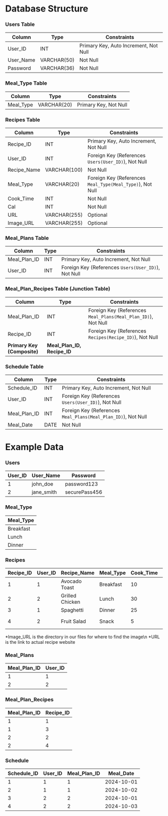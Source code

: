 # Database Structure

### Users Table
| Column      | Type         | Constraints           |
|-------------|--------------|-----------------------|
| User_ID     | INT          | Primary Key, Auto Increment, Not Null |
| User_Name   | VARCHAR(50)  | Not Null             |
| Password    | VARCHAR(36)  | Not Null             |

### Meal_Type Table
| Column      | Type         | Constraints           |
|-------------|--------------|-----------------------|
| Meal_Type   | VARCHAR(20)  | Primary Key, Not Null |

### Recipes Table
| Column       | Type          | Constraints                     |
|--------------|---------------|---------------------------------|
| Recipe_ID    | INT           | Primary Key, Auto Increment, Not Null |
| User_ID      | INT           | Foreign Key (References `Users(User_ID)`), Not Null |
| Recipe_Name  | VARCHAR(100)  | Not Null                        |
| Meal_Type    | VARCHAR(20)   | Foreign Key (References `Meal_Type(Meal_Type)`), Not Null |
| Cook_Time    | INT           | Not Null                        |
| Cal          | INT           | Not Null                        |
| URL          | VARCHAR(255)  | Optional                        |
| Image_URL    | VARCHAR(255)  | Optional                        |

### Meal_Plans Table
| Column        | Type         | Constraints                     |
|---------------|--------------|---------------------------------|
| Meal_Plan_ID  | INT          | Primary Key, Auto Increment, Not Null |
| User_ID       | INT          | Foreign Key (References `Users(User_ID)`), Not Null |

### Meal_Plan_Recipes Table (Junction Table)
| Column        | Type         | Constraints                    |
|---------------|--------------|--------------------------------|
| Meal_Plan_ID  | INT          | Foreign Key (References `Meal_Plans(Meal_Plan_ID)`), Not Null |
| Recipe_ID     | INT          | Foreign Key (References `Recipes(Recipe_ID)`), Not Null |
| **Primary Key (Composite)** | **Meal_Plan_ID, Recipe_ID** | |

### Schedule Table
| Column        | Type         | Constraints                    |
|---------------|--------------|--------------------------------|
| Schedule_ID   | INT          | Primary Key, Auto Increment, Not Null |
| User_ID       | INT          | Foreign Key (References `Users(User_ID)`), Not Null |
| Meal_Plan_ID  | INT          | Foreign Key (References `Meal_Plans(Meal_Plan_ID)`), Not Null |
| Meal_Date     | DATE         | Not Null                       |

# Example Data 
### Users
| User_ID | User_Name  | Password       |
|---------|------------|----------------|
| 1       | john_doe   | password123    |
| 2       | jane_smith | securePass456  |

### Meal_Type
| Meal_Type    |
|--------------|
| Breakfast    |
| Lunch        |
| Dinner       |


### Recipes
| Recipe_ID | User_ID | Recipe_Name      | Meal_Type | Cook_Time | Cal | URL                       | Image_URL              |
|-----------|---------|------------------|-----------|-----------|-----|---------------------------|-------------------------|
| 1         | 1       | Avocado Toast    | Breakfast | 10        | 250 | example.com/avocado-toast | images/avocado.jpg  |
| 2         | 2       | Grilled Chicken  | Lunch     | 30        | 400 | example.com/grilled-chicken | images/chicken.jpg  |
| 3         | 1       | Spaghetti        | Dinner    | 25        | 600 | example.com/spaghetti     | images/spaghetti.jpg |
| 4         | 2       | Fruit Salad      | Snack     | 5         | 150 | example.com/fruit-salad   | images/fruit.jpg     |

*Image_URL is the directory in our files for where to find the image\n 
*URL is the link to actual recipe website 

### Meal_Plans
| Meal_Plan_ID | User_ID |
|--------------|---------|
| 1            | 1       |
| 2            | 2       |

### Meal_Plan_Recipes
| Meal_Plan_ID | Recipe_ID |
|--------------|-----------|
| 1            | 1         |
| 1            | 3         |
| 2            | 2         |
| 2            | 4         |

### Schedule
| Schedule_ID | User_ID | Meal_Plan_ID | Meal_Date  |
|-------------|---------|--------------|------------|
| 1           | 1       | 1            | 2024-10-01 |
| 2           | 1       | 1            | 2024-10-02 |
| 3           | 2       | 2            | 2024-10-01 |
| 4           | 2       | 2            | 2024-10-03 |